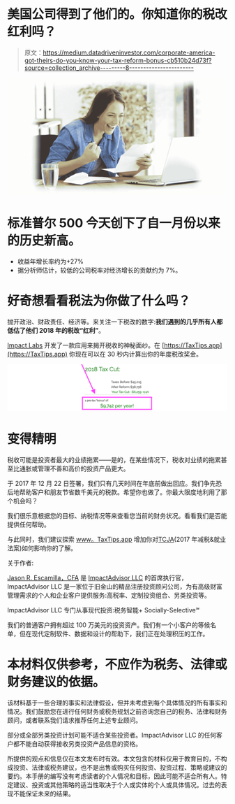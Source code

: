 # 美国公司得到了他们的。你知道你的税改红利吗？

> 原文：<https://medium.datadriveninvestor.com/corporate-america-got-theirs-do-you-know-your-tax-reform-bonus-cb510b24d73f?source=collection_archive---------8----------------------->

![](img/611157738c1d14cd2a1ea4f6a27ae572.png)

# 标准普尔 500 今天创下了自一月份以来的历史新高。

*   收益年增长率约为+27%
*   据分析师估计，较低的公司税率对经济增长的贡献约为 7%。

# 好奇想看看税法为你做了什么吗？

抛开政治、财政责任、经济等。来关注一下税改的数字:**我们遇到的几乎所有人都低估了他们 2018 年的税改“红利”**。

[Impact Labs](https://ImpactLabs.com) 开发了一款应用来揭开税收的神秘面纱。在 [https://TaxTips.app](https://TaxTips.app) 你现在可以在 30 秒内计算出你的年度税改奖金。

![](img/d709dbbc302451f077ccadaf6a630a78.png)

# 变得精明

税收可能是投资者最大的业绩拖累——是的，在某些情况下，税收对业绩的拖累甚至比通胀或管理不善和高价的投资产品更大。

于 2017 年 12 月 22 日签署，我们只有几天时间在年底前做出回应。我们争先恐后地帮助客户和朋友节省数千美元的税款。希望你也做了。你最大限度地利用了那个机会吗？

我们很乐意根据您的目标、纳税情况等来查看您当前的财务状况。看看我们是否能提供任何帮助。

与此同时，我们建议探索 [www。TaxTips.app](https://taxtips.app/) 增加你对[TCJA](https://en.wikipedia.org/wiki/Tax_Cuts_and_Jobs_Act_of_2017)(2017 年减税&就业法案)如何影响你的了解。

关于作者:

[Jason R. Escamilla，CFA](http://linkedin.com/in/jescamilla/) 是 [ImpactAdvisor LLC](http://impactadvisor.com/) 的首席执行官，ImpactAdvisor LLC 是一家位于旧金山的精品注册投资顾问公司，为有高级财富管理需求的个人和企业客户提供服务:高税率、定制投资组合、另类投资等。

ImpactAdvisor LLC 专门从事现代投资:税务智能+ Socially-Selective℠

我们的普通客户拥有超过 100 万美元的投资资产。我们有一个小客户的等候名单，但在现代定制软件、数据和设计的帮助下，我们正在处理积压的工作。

# 本材料仅供参考，不应作为税务、法律或财务建议的依据。

该材料基于一些合理的事实和法律假设，但并未考虑到每个具体情况的所有事实和情况。我们鼓励您在进行任何财务或税务规划之前咨询您自己的税务、法律和财务顾问，或者联系我们请求推荐任何上述专业顾问。

部分或全部另类投资计划可能不适合某些投资者。ImpactAdvisor LLC 的任何客户都不能自动获得接收另类投资产品信息的资格。

所提供的观点和信息仅在本文发布时有效。本文包含的材料仅用于教育目的，不构成投资、法律或税务建议，也不是出售或购买任何投资、投资过程、策略或建议的要约。本手册的编写没有考虑读者的个人情况和目标，因此可能不适合所有人。特定建议、投资或其他策略的适当性取决于个人或实体的个人或具体情况。过去的表现不能保证未来的结果。